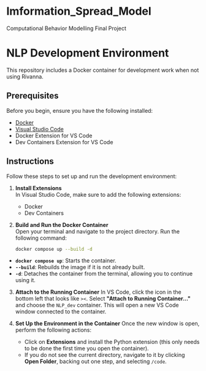 # Imformation_Spread_Model
Computational Behavior Modelling Final Project

# NLP Development Environment

This repository includes a Docker container for development work when not using Rivanna.

## Prerequisites

Before you begin, ensure you have the following installed:

- [Docker](https://www.docker.com/get-started)
- [Visual Studio Code](https://code.visualstudio.com/)
- Docker Extension for VS Code
- Dev Containers Extension for VS Code

## Instructions

Follow these steps to set up and run the development environment:

1. **Install Extensions**  
   In Visual Studio Code, make sure to add the following extensions:
   - Docker
   - Dev Containers

2. **Build and Run the Docker Container**  
   Open your terminal and navigate to the project directory. Run the following command:
   ```bash
   docker compose up --build -d

- **`docker compose up`**: Starts the container.
- **`--build`**: Rebuilds the image if it is not already built.
- **`-d`**: Detaches the container from the terminal, allowing you to continue using it.

3. **Attach to the Running Container**
    In VS Code, click the icon in the bottom left that looks like `><`. Select **"Attach to Running Container..."** and choose the `NLP_dev` container. This will open a new VS Code window connected to the container.

4. **Set Up the Environment in the Container**
    Once the new window is open, perform the following actions:
    - Click on **Extensions** and install the Python extension (this only needs to be done the first time you open the container).
    - If you do not see the current directory, navigate to it by clicking **Open Folder**, backing out one step, and selecting `/code`.
